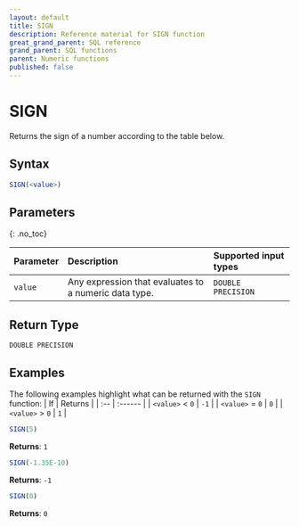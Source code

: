 ```yaml
---
layout: default
title: SIGN
description: Reference material for SIGN function
great_grand_parent: SQL reference
grand_parent: SQL functions
parent: Numeric functions
published: false
---
```


# SIGN

Returns the sign of a number according to the table below.

## Syntax

```sql
SIGN(<value>)
```


## Parameters
{: .no_toc}

| Parameter | Description                         |Supported input types |
| :--------- | :----------------------------------- | :---------------------|
| `value` | Any expression that evaluates to a numeric data type. | `DOUBLE PRECISION` |

## Return Type
`DOUBLE PRECISION` 

## Examples

The following examples highlight what can be returned with the `SIGN` function: 
| If               | Returns |
| :--              | :------ |
| `<value>` \< `0` | `-1`   |
| `<value>` = `0`  | `0`    |
| `<value>` \> `0` | `1`    |

```sql
SIGN(5)
```

**Returns**: `1`

```sql
SIGN(-1.35E-10)
```

**Returns**: `-1`

```sql
SIGN(0)
```

**Returns**: `0`
